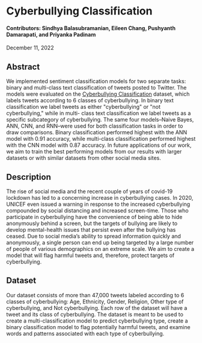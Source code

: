 # Cyberbullying Classification
#### Contributors: Sindhya Balasubramanian, Eileen Chang, Pushyanth Damarapati, and Priyanka Padinam
December 11, 2022

## Abstract
We implemented sentiment classification models for two separate tasks: binary and multi-class text classification of tweets posted to Twitter. The models were evaluated on the [Cyberbullying Classification](https://www.kaggle.com/datasets/andrewmvd/cyberbullying-classification) dataset, which labels tweets according to 6 classes of cyberbullying. In binary text classification we label tweets as either "cyberbullying" or "not cyberbullying," while in multi- class text classification we label tweets as a specific subcategory of cyberbullying. The same four models–Naive Bayes, ANN, CNN, and RNN–were used for both classification tasks in order to draw comparisons. Binary classification performed highest with the ANN model with 0.91 accuracy, while multi-class classification performed highest with the CNN model with 0.87 accuracy. In future applications of our work, we aim to train the best performing models from our results with larger datasets or with similar datasets from other social media sites.

## Description
The rise of social media and the recent couple of years of covid-19 lockdown has led to a concerning increase in cyberbullying cases. In 2020, UNICEF even issued a warning in response to the increased cyberbullying compounded by social distancing and increased screen-time. Those who participate in cyberbullying have the convenience of being able to hide anonymously behind a screen, but the targets of bullying are likely to develop mental-health issues that persist even after the bullying has ceased. Due to social media’s ability to spread information quickly and anonymously, a single person can end up being targeted by a large number of people of various demographics on an extreme scale. We aim to create a model that will flag harmful tweets and, therefore, protect targets of cyberbullying.

## Dataset
Our dataset consists of more than 47,000 tweets labeled according to 6 classes of cyberbullying: Age, Ethnicity, Gender, Religion, Other type of cyberbullying, and Not cyberbullying. Each row of the dataset will have a tweet and its class of cyberbullying. The dataset is meant to be used to create a multi-classification model to predict cyberbullying type, create a binary classification model to flag potentially harmful tweets, and examine words and patterns associated with each type of cyberbullying.
